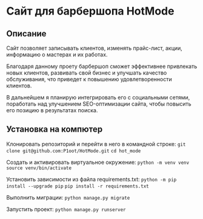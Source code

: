 # Сайт для барбершопа HotMode

## Описание

Cайт позволяет записывать клиентов, изменять прайс-лист, акции, информацию о мастерах и их работах.

Благодаря данному проету барбершоп сможет эффективнее привлекать новых клиентов, развивать свой бизнес и улучшать качество обслуживания, что приведет к повышению удовлетворенности клиентов.

В дальнейшем я планирую интегрировать его с социальными сетями, поработать над улучшением SEO-оптимизации сайта, чтобы повысить его позицию в результатах поиска.

## Установка на компютер

Клонировать репозиторий и перейти в него в командной строке:
`git clone git@github.com:P1oot/HotMode.git`
`cd hot_mode`

Cоздать и активировать виртуальное окружение:
`python -m venv venv`
`source venv/bin/activate`

Установить зависимости из файла requirements.txt:
`python -m pip install --upgrade pip`
`pip install -r requirements.txt`

Выполнить миграции:
`python manage.py migrate`

Запустить проект:
`python manage.py runserver`
